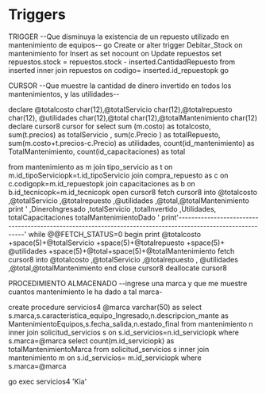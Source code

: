 # Triggers
TRIGGER
--Que disminuya la existencia de un repuesto utilizado en mantenimiento de equipos--
go
Create or alter trigger Debitar_Stock
   on mantenimiento
   for Insert
   as
   set nocount on
   Update repuestos  set repuestos.stock = repuestos.stock - inserted.CantidadRepuesto from inserted
     inner join repuestos on codigo= inserted.id_repuestopk
   go

CURSOR 
--Que muestre la cantidad de dinero invertido en todos los mantenimientos, y las utilidades--

declare  @totalcosto char(12),@totalServicio char(12),@totalrepuesto char(12),
@utilidades char(12),@total char(12),@totalMantenimiento char(12)
declare cursor8 cursor 
for select 
			sum (m.costo) as totalcosto,
			sum(t.precios) as totalServicio ,
			sum(c.Precio ) as totalRepuesto,
			sum(m.costo+t.precios-c.Precio) as utilidades,
			count(id_mantenimiento) as TotalMantenimiento,
			count(id_capacitaciones) as total 
			
from  mantenimiento as  m join tipo_servicio as t  on m.id_tipoServiciopk=t.id_tipoServicio join compra_repuesto as c on c.codigopk=m.id_repuestopk join capacitaciones as b on b.id_tecnicopk=m.id_tecnicopk 
open cursor8
fetch cursor8 into  @totalcosto ,@totalServicio ,@totalrepuesto ,@utilidades ,@total,@totalMantenimiento 
print '  ,DineroIngresado ,totalServicio ,totalInvertido ,Utilidades, totalCapacitaciones  totalMantenimientoDado '
print'------------------------------------------------------------------------------------------------------------'
while @@FETCH_STATUS=0
begin
	print @totalcosto +space(5)+@totalServicio +space(5)+@totalrepuesto +space(5)+
@utilidades  +space(5)+@total+space(5)+@totalMantenimiento 
	fetch cursor8 into  @totalcosto ,@totalServicio ,@totalrepuesto ,
@utilidades ,@total,@totalMantenimiento 
	end
	close cursor8
	deallocate cursor8

PROCEDIMIENTO ALMACENADO
--ingrese una marca y que me muestre cuantos mantenimiento le ha dado a tal marca-

create procedure servicios4
@marca varchar(50) as
select s.marca,s.caracteristica_equipo_Ingresado,n.descripcion_mante as MantenimientoEquipos,s.fecha_salida,n.estado_final  from mantenimiento n
 inner join solicitud_servicios s on s.id_servicios=n.id_serviciopk
where s.marca=@marca
select count(m.id_serviciopk) as totalMantenimientoMarca from solicitud_servicios s
inner join mantenimiento m on s.id_servicios= m.id_serviciopk where s.marca=@marca

go
exec servicios4 'Kia'
